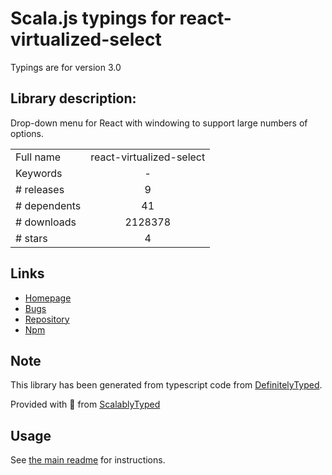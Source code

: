 
# Scala.js typings for react-virtualized-select

Typings are for version 3.0

## Library description:
Drop-down menu for React with windowing to support large numbers of options.

|                    |                 |
| ------------------ | :-------------: |
| Full name          | react-virtualized-select |
| Keywords           | - |
| # releases         | 9 |
| # dependents       | 41 |
| # downloads        | 2128378 |
| # stars            | 4 |

## Links
- [Homepage](https://github.com/bvaughn/react-virtualized-select)
- [Bugs](https://github.com/bvaughn/react-virtualized-select/issues)
- [Repository](https://github.com/bvaughn/react-virtualized-select)
- [Npm](https://www.npmjs.com/package/react-virtualized-select)
    


## Note
This library has been generated from typescript code from [DefinitelyTyped](https://definitelytyped.org).

Provided with :purple_heart: from [ScalablyTyped](https://github.com/oyvindberg/ScalablyTyped)

## Usage
See [the main readme](../../readme.md) for instructions.


